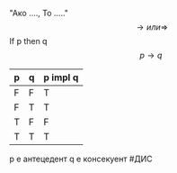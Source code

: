 "Ако ...., То ....." 
$$\rightarrow или \Rightarrow$$
If p then q 
$$p\rightarrow q$$

| p | q | p impl q |
| - | - | - |
| F  | F  | T |
| F  | T  | T |
| T  | F  | F |
| T  | T  | T |

p е антецедент
q е консекуент
#ДИС
